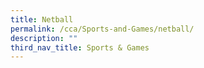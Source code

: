 ```yaml
---
title: Netball
permalink: /cca/Sports-and-Games/netball/
description: ""
third_nav_title: Sports & Games
---
```

